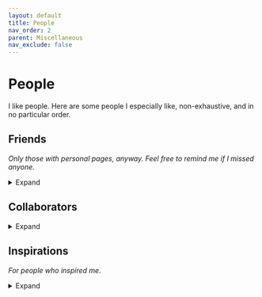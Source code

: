 ```yaml
---
layout: default
title: People
nav_order: 2
parent: Miscellaneous
nav_exclude: false
---
```


# People

I like people. Here are some people I especially like, non-exhaustive, and in no particular order.

## Friends

*Only those with personal pages, anyway.
Feel free to remind me if I missed anyone.*

<details markdown="block">
<summary>Expand</summary>

- [Boxiang 'Shawn' Lyu](https://www.linkedin.com/in/boxiang-lyu)
- [Yixiu Zhao](https://neuroscience.stanford.edu/people/yixiu-zhao)
- [Zhiyang He](https://math.mit.edu/directory/profile.html?pid=2308)
- [Guotong Sun](https://physics.wustl.edu/people/guotong-sun)
- [Yingshan Chang](https://zdxdsw.github.io/)
- [Tamalika Mukherjee](http://www.tamalikamukherjee.com/)
- [Blake Holman](https://blake-holman.github.io/)
- [Rohan Garg](https://rohanvgarg.github.io/index.html)
- [Hongao Wang](https://phijack.github.io/)
- [Hang 'Hesper' Yin](https://yhesper.github.io/)
- [Hanyan Wang](https://apb.ucla.edu/contacts/meet-the-team/hanyan-wang)
- [Xiaohan Li](https://www.dundee.ac.uk/people/xiaohan-li)
- [Peiqi 'dedztbh' Liu](https://github.com/dedztbh)
- [Zhengyi Wang](https://www.artstation.com/rangerwang)
- [Junhan Kong](https://junhankong.com/)
- [Yiqian Wang](https://yiqian-wang.github.io/)
- [Zhe Zhou](https://zhezhouzz.github.io/)

</details>

## Collaborators

<details markdown="block">
<summary>Expand</summary>

- [Elena Grigorescu](https://cs.uwaterloo.ca/~elena-g/) 
- [Paul Valiant](https://www.cs.purdue.edu/homes/pvaliant/)
- [Young-San Lin](https://mbs.edu/faculty-and-research/faculty/young-san-lin)
- [Samson Zhou](https://samsonzhou.github.io/)
- [Sandeep Silwal](https://sandeepsilwal.com/)
- [Jasper Lee](https://jasperchlee.github.io/)
- [Trung Dang](https://kuroni.github.io/)
- [Nithish Kumar](https://sites.google.com/view/nithishkumarkumar)
- Shreya Nasa
- [Walt McKelvie](https://www.waltmckelvie.com/)
- [Carl Kingsford](https://kingsfordlab.cbd.cmu.edu/)

</details>

## Inspirations

*For people who inspired me.*

<details markdown="block">
<summary>Expand</summary>

- Mom and dad
- Veronica Peet
- [Danny Sleator](http://www.cs.cmu.edu/~sleator/)
- [Kent Quanrud](https://www.kentquanrud.com/)
- Erin Bozzo (Cawley)
- [David Kosbie](https://www.cs.cmu.edu/~koz/)
- [Scott Aaronson](https://www.scottaaronson.com/)

</details>
